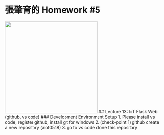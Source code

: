# 張肇育的  Homework #5 
<img src = "https://pic1.xuehuaimg.com/proxy/csdn/http://images.cnitblog.com/i/8867/201405/191142023569869.png" height=300 />
## Lecture 13: IoT Flask Web (github, vs code)
### Development Environment Setup
1. Please install vs code, register github, install git for windows
2. (check-point 1) github create a new repository (aiot0518)
3. go to vs code clone this repository 
